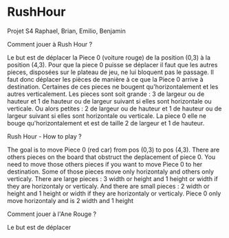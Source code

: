# RushHour
Projet S4 Raphael, Brian, Emilio, Benjamin


Comment jouer à Rush Hour ? 

Le but est de déplacer la Piece 0 (voiture rouge) de la position (0,3) à la position (4,3).
Pour que la piece 0 puisse se déplacer il faut que les autres pieces, disposées sur le plateau de jeu, ne lui bloquent pas le passage. 
Il faut donc déplacer les pièces de manière à ce que la Piece 0 arrive à destination.
Certaines de ces pieces ne bougent qu'horizontalement et les autres verticalement.
Les pieces sont soit grande : 3 de largeur ou de hauteur et 1 de hauteur ou de largeur suivant si elles sont horizontale ou verticale.
Ou alors petites : 2 de largeur ou de hauteur et 1 de hauteur ou de largeur suivant si elles sont horizontale ou verticale.
La piece 0 elle ne bouge qu'horizontalement et est de taille 2 de largeur et 1 de hauteur.



Rush Hour - How to play ?

The goal is to move Piece 0 (red car) from pos (0,3) to pos (4,3).
There are others pieces on the board that obstruct the deplacement of piece 0. You need to move those others pieces if you want to move Piece 0 to her destination. 
Some of those pieces move only horizontaly and others only verticaly.
There are large pieces : 3 width or height and 1 height or width if they are horizontaly or verticaly.
And there are small pieces : 2 width or height and 1 height or width if they are horizontaly or verticaly.
Piece 0 only move horizontaly and is 2 width and 1 height

Comment jouer à l'Ane Rouge ?

Le but est de déplacer
